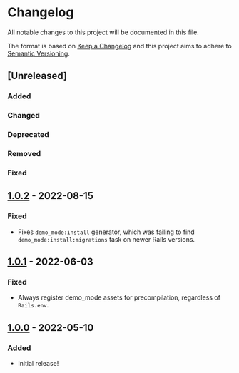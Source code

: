 # Changelog

All notable changes to this project will be documented in this file.

The format is based on [Keep a Changelog](http://keepachangelog.com/en/1.0.0/)
and this project aims to adhere to [Semantic Versioning](http://semver.org/spec/v2.0.0.html).

## [Unreleased]

### Added <!-- for new features. -->

### Changed <!-- for changes in existing functionality. -->

### Deprecated <!-- for soon-to-be removed features. -->

### Removed <!-- for now removed features. -->

### Fixed <!-- for any bug fixes. -->

## [1.0.2] - 2022-08-15

### Fixed

- Fixes `demo_mode:install` generator, which was failing to find
  `demo_mode:install:migrations` task on newer Rails versions.

## [1.0.1] - 2022-06-03

### Fixed

- Always register demo_mode assets for precompilation, regardless of `Rails.env`.

## [1.0.0] - 2022-05-10

### Added

- Initial release!

[1.0.2]: https://github.com/betterment/demo_mode/compare/v1.0.1...v1.0.2
[1.0.1]: https://github.com/betterment/demo_mode/compare/v1.0.0...v1.0.1
[1.0.0]: https://github.com/betterment/demo_mode/releases/tag/v1.0.0
